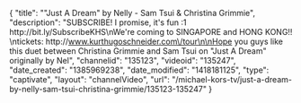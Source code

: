 {
    "title": "\"Just A Dream\" by Nelly - Sam Tsui & Christina Grimmie",
    "description": "SUBSCRIBE! I promise, it's fun :1 http:\/\/bit.ly\/SubscribeKHS\nWe're coming to SINGAPORE and HONG KONG!! \ntickets: http:\/\/www.kurthugoschneider.com\/tour\n\nHope you guys like this duet between Christina Grimmie and Sam Tsui on \"Just A Dream\" originally by Nel",
    "channelid": "135123",
    "videoid": "135247",
    "date_created": "1385969238",
    "date_modified": "1418181125",
    "type": "captivate",
    "layout": "channelVideo",
    "url": "\/michael-kors-tv\/just-a-dream-by-nelly-sam-tsui-christina-grimmie\/135123-135247"
}
